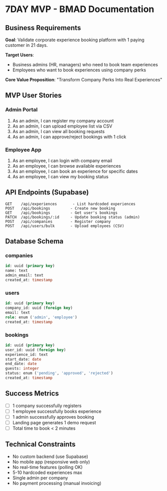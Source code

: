 # 7DAY MVP - BMAD Documentation

## Business Requirements

**Goal**: Validate corporate experience booking platform with 1 paying customer in 21 days.

**Target Users**:
- Business admins (HR, managers) who need to book team experiences
- Employees who want to book experiences using company perks

**Core Value Proposition**: "Transform Company Perks Into Real Experiences"

## MVP User Stories

### Admin Portal
1. As an admin, I can register my company account
2. As an admin, I can upload employee list via CSV  
3. As an admin, I can view all booking requests
4. As an admin, I can approve/reject bookings with 1 click

### Employee App  
1. As an employee, I can login with company email
2. As an employee, I can browse available experiences
3. As an employee, I can book an experience for specific dates
4. As an employee, I can view my booking status

## API Endpoints (Supabase)

```
GET    /api/experiences       - List hardcoded experiences
POST   /api/bookings         - Create new booking
GET    /api/bookings         - Get user's bookings  
PATCH  /api/bookings/:id     - Update booking status (admin)
POST   /api/companies        - Register company
POST   /api/users/bulk       - Upload employees (CSV)
```

## Database Schema

### companies
```sql
id: uuid (primary key)
name: text
admin_email: text
created_at: timestamp
```

### users  
```sql
id: uuid (primary key)
company_id: uuid (foreign key)
email: text
role: enum ('admin', 'employee')
created_at: timestamp
```

### bookings
```sql
id: uuid (primary key) 
user_id: uuid (foreign key)
experience_id: text
start_date: date
end_date: date
guests: integer
status: enum ('pending', 'approved', 'rejected')
created_at: timestamp
```

## Success Metrics

- [ ] 1 company successfully registers
- [ ] 1 employee successfully books experience  
- [ ] 1 admin successfully approves booking
- [ ] Landing page generates 1 demo request
- [ ] Total time to book < 2 minutes

## Technical Constraints

- No custom backend (use Supabase)
- No mobile app (responsive web only)
- No real-time features (polling OK)
- 5-10 hardcoded experiences max
- Single admin per company
- No payment processing (manual invoicing)